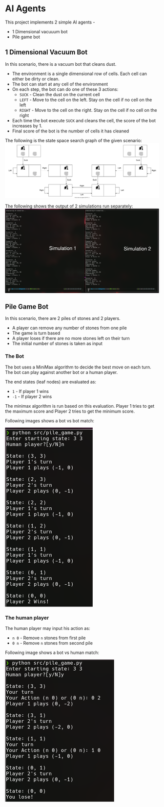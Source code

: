 # AI Agents

This project implements 2 simple AI agents -

-   1 Dimensional vacuuum bot
-   Pile game bot

## 1 Dimensional Vacuum Bot

In this scenario, there is a vacuum bot that cleans dust.

-   The environment is a single dimensional row of cells. Each cell can either be
    dirty or clean.
-   The bot can start at any cell of the environment
-   On each step, the bot can do one of these 3 actions:
    -   `SUCK` - Clean the dust on the current cell
    -   `LEFT` - Move to the cell on the left. Stay on the cell if no cell on the left
    -   `RIGHT` - Move to the cell on the right. Stay on the cell if no cell on the right
-   Each time the bot execute `SUCK` and cleans the cell, the score of the bot
    increases by 1.
-   Final score of the bot is the number of cells it has cleaned

The following is the state space search graph of the given scenario:
![Vacuum State Space Graph][vacuum-state-space]

The following shows the output of 2 simulations run separately:
![Vacuum Simulation Screenhot][vacuum-ss]

## Pile Game Bot

In this scenario, there are 2 piles of stones and 2 players.

-   A player can remove any number of stones from one pile
-   The game is turn based
-   A player loses if there are no more stones left on their turn
-   The initial number of stones is taken as input

### The Bot

The bot uses a MiniMax algorithm to decide the best move on each turn. The bot
can play against another bot or a human player.

The end states (leaf nodes) are evaluated as:

-   `1` - If player 1 wins
-   `-1` - If player 2 wins

The minimax algorithm is run based on this evaluation. Player 1 tries to get the
maximum score and Player 2 tries to get the minimum score.

Following images shows a bot vs bot match:

![Bot vs Bot][pile-bot-ss]

### The human player

The human player may input his action as:

-   `n 0` - Remove `n` stones from first pile
-   `0 n` - Remove `n` stones from second pile

Following image shows a bot vs human match:

![Bot vs Human][pile-human-ss]

[vacuum-state-space]: images/VacuumAgentStateSpace.svg
[vacuum-ss]: images/vacuuum-ss.png
[pile-bot-ss]: images/pile-bot-ss.png
[pile-human-ss]: images/pile-human-ss.png
